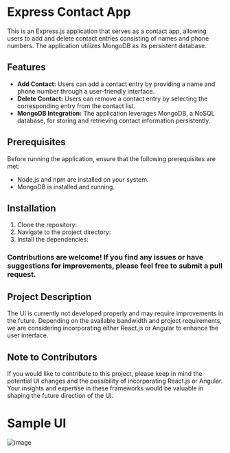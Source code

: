 # Express Contact App

This is an Express.js application that serves as a contact app, allowing users to add and delete contact entries consisting of names and phone numbers. The application utilizes MongoDB as its persistent database.

## Features

- **Add Contact:** Users can add a contact entry by providing a name and phone number through a user-friendly interface.
- **Delete Contact:** Users can remove a contact entry by selecting the corresponding entry from the contact list.
- **MongoDB Integration:** The application leverages MongoDB, a NoSQL database, for storing and retrieving contact information persistently.

## Prerequisites

Before running the application, ensure that the following prerequisites are met:

- Node.js and npm are installed on your system.
- MongoDB is installed and running.

## Installation

1. Clone the repository:
2. Navigate to the project directory:
3. Install the dependencies:


### Contributions are welcome! If you find any issues or have suggestions for improvements, please feel free to submit a pull request.

## Project Description

The UI is currently not developed properly and may require improvements in the future. Depending on the available bandwidth and project requirements, we are considering incorporating either React.js or Angular to enhance the user interface.

## Note to Contributors

If you would like to contribute to this project, please keep in mind the potential UI changes and the possibility of incorporating React.js or Angular. Your insights and expertise in these frameworks would be valuable in shaping the future direction of the UI.

# Sample UI

![image](https://github.com/stali1234/Contacts-application/assets/60595536/fdc4b1f6-48aa-4bbb-a9e5-7579867f3a57)


 





